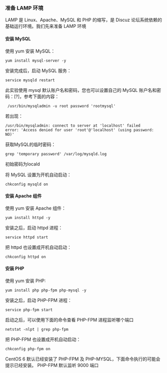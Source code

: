 ### 准备 LAMP 环境
LAMP 是 Linux、Apache、MySQL 和 PHP 的缩写，是 Discuz 论坛系统依赖的基础运行环境。我们先来准备 LAMP 环境

#### 安装 MySQL
使用 yum 安装 MySQL：
```base
yum install mysql-server -y
```
安装完成后，启动 MySQL 服务：
```base
service mysqld restart
```
此实验使用 mysql 默认账户名和密码，您也可以设置自己的 MySQL 账户名和密码：[?]，参考下面的内容：
```base
 /usr/bin/mysqladmin -u root password 'rootmysql'
```
若出现：
```base
/usr/bin/mysqladmin: connect to server at 'localhost' failed
error: 'Access denied for user 'root'@'localhost' (using password: NO)'
```
获取MySQL的临时密码：
```base
grep 'temporary password' /var/log/mysqld.log
```
初始密码为locald

将 MySQL 设置为开机自动启动：
```base
chkconfig mysqld on
```

#### 安装 Apache 组件
使用 yum 安装 Apache 组件：
```base
yum install httpd -y
```
安装之后，启动 httpd 进程：
```base
service httpd start
```
把 httpd 也设置成开机自动启动：
```base
chkconfig httpd on
```
#### 安装 PHP
使用 yum 安装 PHP:
```base
yum install php php-fpm php-mysql -y
```
安装之后，启动 PHP-FPM 进程：
```base
service php-fpm start
```
启动之后，可以使用下面的命令查看 PHP-FPM 进程监听哪个端口
```base
netstat -nlpt | grep php-fpm
```
把 PHP-FPM 也设置成开机自动启动：
```base
chkconfig php-fpm on
```
CentOS 6 默认已经安装了 PHP-FPM 及 PHP-MYSQL，下面命令执行的可能会提示已经安装。
PHP-FPM 默认监听 9000 端口
